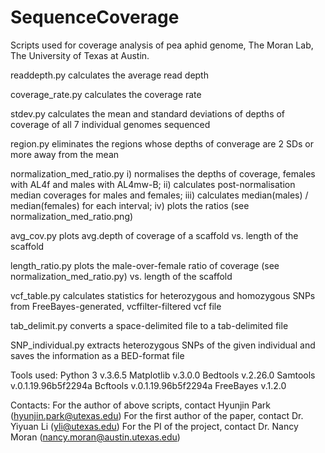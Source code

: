 # SequenceCoverage
Scripts used for coverage analysis of pea aphid genome, The Moran Lab, The University of Texas at Austin.

readdepth.py    calculates the average read depth

coverage_rate.py    calculates the coverage rate

stdev.py    calculates the mean and standard deviations of depths of coverage of all 7 individual genomes sequenced

region.py    eliminates the regions whose depths of converage are 2 SDs or more away from the mean

normalization_med_ratio.py    i) normalises the depths of coverage, females with AL4f and males with AL4mw-B; ii) calculates post-normalisation median coverages for males and females; iii) calculates median(males) / median(females) for each interval; iv) plots the ratios (see normalization_med_ratio.png)

avg_cov.py    plots avg.depth of coverage of a scaffold vs. length of the scaffold

length_ratio.py    plots the male-over-female ratio of coverage (see normalization_med_ratio.py) vs. length of the scaffold

vcf_table.py    calculates statistics for heterozygous and homozygous SNPs from FreeBayes-generated, vcffilter-filtered vcf file

tab_delimit.py    converts a space-delimited file to a tab-delimited file

SNP_individual.py    extracts heterozygous SNPs of the given individual and saves the information as a BED-format file

Tools used:
Python 3 v.3.6.5
Matplotlib v.3.0.0
Bedtools v.2.26.0
Samtools v.0.1.19.96b5f2294a
Bcftools v.0.1.19.96b5f2294a
FreeBayes v.1.2.0

Contacts: 
For the author of above scripts, contact Hyunjin Park (hyunjin.park@utexas.edu)
For the first author of the paper, contact Dr. Yiyuan Li (yli@utexas.edu)
For the PI of the project, contact Dr. Nancy Moran (nancy.moran@austin.utexas.edu)
